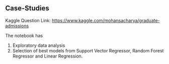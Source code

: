 ## Case-Studies
Kaggle Question Link: https://www.kaggle.com/mohansacharya/graduate-admissions 

The notebook has
1. Exploratory data analysis
2. Selection of best models from Support Vector Regressor, Random Forest Regressor and Linear Regression.

